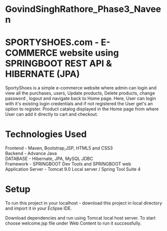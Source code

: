 # GovindSinghRathore_Phase3_Naveen

# SPORTYSHOES.com - E-COMMERCE website using SPRINGBOOT REST API & HIBERNATE (JPA)

SportyShoes is a simple e-commerce website where admin can login and view all the purchases, users, Update products, Delete products, change password , logout and navigate back to Home page. Here, User can login with it's existing login credentials and if not registered the User get's an option to register. Product catalog displayed in the Home page from where User can add it directly to cart and checkout.


# Technologies Used
Frontend - Maven, Bootstrap,JSP, HTML5 and CSS3 <br />
Backend - Advance Java <br />
DATABASE - Hibernate, JPA, MySQL JDBC <br />
Framework - SPRINGBOOT Dev Tools and SPRINGBOOT web <br />
Application Server - Tomcat 9.0 Local server / Spring Tool Suite 4


# Setup
To run this project in your localhost - download this project in local directory and import it in your Eclipse IDE.

Download dependencies and run using Tomcat local host server. To start choose welcome.jsp file under Web Content to run it successfully.

